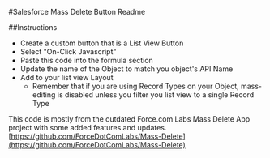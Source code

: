 #Salesforce Mass Delete Button Readme

##Instructions

 * Create a custom button that is a List View Button
 * Select "On-Click Javascript"
 * Paste this code into the formula section
 * Update the name of the Object to match you object's API Name
 * Add to your list view Layout
   * Remember that if you are using Record Types on your Object, mass-editing is disabled unless you filter you list view to a single Record Type


This code is mostly from the outdated Force.com Labs Mass Delete App project with some added features and updates.  
[https://github.com/ForceDotComLabs/Mass-Delete](https://github.com/ForceDotComLabs/Mass-Delete)
